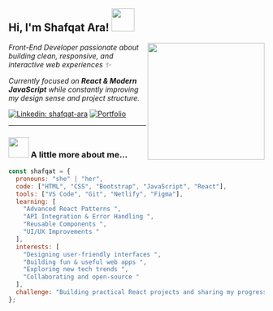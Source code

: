 <h2>Hi, I'm Shafqat Ara! <img src="https://media.giphy.com/media/hvRJCLFzcasrR4ia7z/giphy.gif" width="45"></h2>

<img align="right" src="https://media.giphy.com/media/ieyl9zmCjO4b4t6qoY/giphy.gif" width="230">

<p><em>Front-End Developer passionate about building clean, responsive, and interactive web experiences ✨</em></p>
<p><em>Currently focused on <b>React & Modern JavaScript</b> while constantly improving my design sense and project structure.</em></p>

[![Linkedin: shafqat-ara](https://img.shields.io/badge/-Shafqat%20Ara-blue?style=flat-square&logo=Linkedin&logoColor=white)](https://linkedin.com/in/shafqat-ara-31903437a)
[![Portfolio](https://img.shields.io/badge/🌐-Portfolio-blueviolet?style=flat-square)](#)

---

### <img src="https://media.giphy.com/media/WUlplcMpOCEmTGBtBW/giphy.gif" width="40"> A little more about me...

```javascript
const shafqat = {
  pronouns: "she" | "her",
  code: ["HTML", "CSS", "Bootstrap", "JavaScript", "React"],
  tools: ["VS Code", "Git", "Netlify", "Figma"],
  learning: [
    "Advanced React Patterns ",
    "API Integration & Error Handling ",
    "Reusable Components ",
    "UI/UX Improvements "
  ],
  interests: [
    "Designing user-friendly interfaces ",
    "Building fun & useful web apps ",
    "Exploring new tech trends ",
    "Collaborating and open-source "
  ],
  challenge: "Building practical React projects and sharing my progress online ",
};
